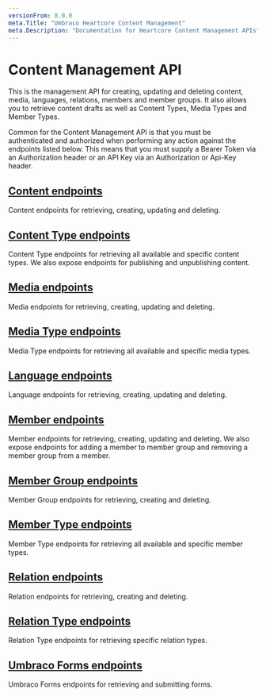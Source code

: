 ```yaml
---
versionFrom: 8.0.0
meta.Title: "Umbraco Heartcore Content Management"
meta.Description: "Documentation for Heartcore Content Management APIs"
---
```


# Content Management API

This is the management API for creating, updating and deleting content, media, languages, relations, members and member groups. It also allows you to retrieve content drafts as well as Content Types, Media Types and Member Types.

Common for the Content Management API is that you must be authenticated and authorized when performing any action against the endpoints listed below. This means that you must supply a Bearer Token via an Authorization header or an API Key via an Authorization or Api-Key header.

## [Content endpoints](content/)

Content endpoints for retrieving, creating, updating and deleting.

## [Content Type endpoints](content/type/)

Content Type endpoints for retrieving all available and specific content types. We also expose endpoints for publishing and unpublishing content.

## [Media endpoints](media/)

Media endpoints for retrieving, creating, updating and deleting.

## [Media Type endpoints](media/type/)

Media Type endpoints for retrieving all available and specific media types.

## [Language endpoints](language/)

Language endpoints for retrieving, creating, updating and deleting.

## [Member endpoints](member/)

Member endpoints for retrieving, creating, updating and deleting. We also expose endpoints for adding a member to member group and removing a member group from a member.

## [Member Group endpoints](member/group/)

Member Group endpoints for retrieving, creating and deleting.

## [Member Type endpoints](member/type/)

Member Type endpoints for retrieving all available and specific member types.

## [Relation endpoints](relation/)

Relation endpoints for retrieving, creating and deleting.

## [Relation Type endpoints](relation/type/)

Relation Type endpoints for retrieving specific relation types.

## [Umbraco Forms endpoints](forms/)

Umbraco Forms endpoints for retrieving and submitting forms.
